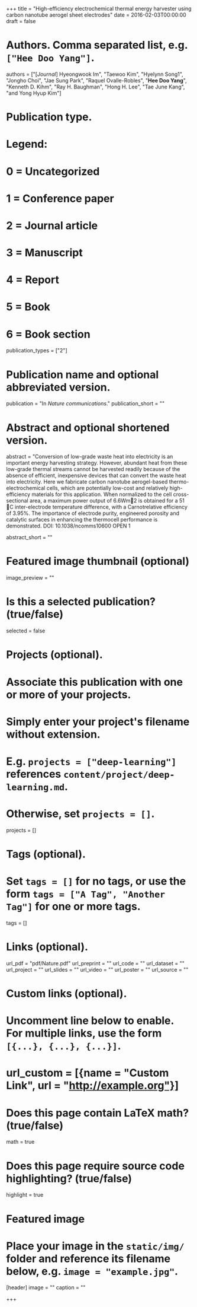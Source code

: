 +++
title = "High-efficiency electrochemical thermal energy harvester using carbon nanotube aerogel sheet electrodes"
date = 2016-02-03T00:00:00
draft = false

# Authors. Comma separated list, e.g. `["Hee Doo Yang"]`.
authors = ["[*Journal*] Hyeongwook Im", "Taewoo Kim", "Hyelynn Song1", "Jongho Choi", "Jae Sung Park", "Raquel Ovalle-Robles",
"**Hee Doo Yang**", "Kenneth D. Kihm", "Ray H. Baughman", "Hong H. Lee", "Tae June Kang", "and Yong Hyup Kim"]

# Publication type.
# Legend:
# 0 = Uncategorized
# 1 = Conference paper
# 2 = Journal article
# 3 = Manuscript
# 4 = Report
# 5 = Book
# 6 = Book section
publication_types = ["2"]

# Publication name and optional abbreviated version.
publication = "In *Nature communications*."
publication_short = ""

# Abstract and optional shortened version.
abstract = "Conversion of low-grade waste heat into electricity is an important energy harvesting strategy. However, abundant heat from these low-grade thermal streams cannot be harvested
readily because of the absence of efficient, inexpensive devices that can convert the waste
heat into electricity. Here we fabricate carbon nanotube aerogel-based thermo-electrochemical
cells, which are potentially low-cost and relatively high-efficiency materials for this
application. When normalized to the cell cross-sectional area, a maximum power output
of 6.6Wm2 is obtained for a 51 C inter-electrode temperature difference, with a Carnotrelative
efficiency of 3.95%. The importance of electrode purity, engineered porosity and
catalytic surfaces in enhancing the thermocell performance is demonstrated.
DOI: 10.1038/ncomms10600 OPEN
1

abstract_short = ""

# Featured image thumbnail (optional)
image_preview = ""

# Is this a selected publication? (true/false)
selected = false

# Projects (optional).
#   Associate this publication with one or more of your projects.
#   Simply enter your project's filename without extension.
#   E.g. `projects = ["deep-learning"]` references `content/project/deep-learning.md`.
#   Otherwise, set `projects = []`.
projects = []

# Tags (optional).
#   Set `tags = []` for no tags, or use the form `tags = ["A Tag", "Another Tag"]` for one or more tags.
tags = []

# Links (optional).
url_pdf = "pdf/Nature.pdf"
url_preprint = ""
url_code = ""
url_dataset = ""
url_project = ""
url_slides = ""
url_video = ""
url_poster = ""
url_source = ""

# Custom links (optional).
#   Uncomment line below to enable. For multiple links, use the form `[{...}, {...}, {...}]`.
# url_custom = [{name = "Custom Link", url = "http://example.org"}]

# Does this page contain LaTeX math? (true/false)
math = true

# Does this page require source code highlighting? (true/false)
highlight = true

# Featured image
# Place your image in the `static/img/` folder and reference its filename below, e.g. `image = "example.jpg"`.
[header]
image = ""
caption = ""

+++
